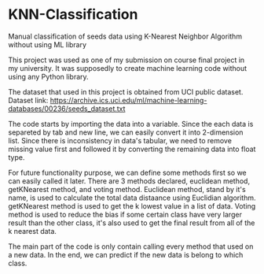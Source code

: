 # KNN-Classification
Manual classification of seeds data using K-Nearest Neighbor Algorithm without using ML library

This project was used as one of my submission on course final project in my university. It was supposedly to create machine learning code without using any Python library.

The dataset that used in this project is obtained from UCI public dataset. Dataset link: https://archive.ics.uci.edu/ml/machine-learning-databases/00236/seeds_dataset.txt

The code starts by importing the data into a variable. Since the each data is separeted by tab and new line, we can easily convert it into 2-dimension list. Since there is inconsistency in data's tabular, we need to remove missing value first and followed it by converting the remaining data into float type.

For future functionality purpose, we can define some methods first so we can easily called it later. There are 3 methods declared, euclidean method, getKNearest method, and voting method. Euclidean method, stand by it's name, is used to calculate the total data distaance using Euclidian algorithm. getKNearest method is used to get the k lowest value in a list of data. Voting method is used to reduce the bias if some certain class have very larger result than the other class, it's also used to get the final result from all of the k nearest data.

The main part of the code is only contain calling every method that used on a new data. In the end, we can predict if the new data is belong to which class.

